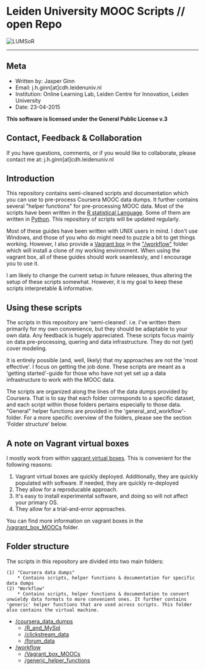 # Leiden University MOOC Scripts // open Repo

![LUMSoR](https://dl.dropboxusercontent.com/u/38011066/CFI/plots/Lucsor.png)

-----------

## Meta

- Written by: Jasper Ginn
- Email: j.h.ginn[at]cdh.leidenuniv.nl
- Institution: Online Learning Lab, Leiden Centre for Innovation, Leiden University
- Date: 23-04-2015

**This software is licensed under the General Public License v.3** 

## Contact, Feedback & Collaboration

If you have questions, comments, or if you would like to collaborate, please contact me at: j.h.ginn[at]cdh.leidenuniv.nl

## Introduction

This repository contains semi-cleaned scripts and documentation which you can use to pre-process Coursera MOOC data dumps. It further contains several "helper functions" for pre-processing MOOC data. Most of the scripts have been written in the [R statistical Language](http://www.r-project.org/). Some of them are written in [Python](https://www.python.org/). This repository of scripts will be updated regularly.

Most of these guides have been written with UNIX users in mind. I don't use Windows, and those of you who do might need to puzzle a bit to get things working. However, I also provide a [Vagrant box](http://docs.vagrantup.com/v2/boxes.html) in the ["/workflow"](https://github.com/JasperHG90/MOOCs/tree/master/workflow/Vagrant_box_MOOCs) folder which will install a clone of my working environment. When using the vagrant box, all of these guides should work seamlessly, and I encourage you to use it.

I am likely to change the current setup in future releases, thus altering the setup of these scripts somewhat. However, it is my goal to keep these scripts interpretable & informative.

## Using these scripts

The scripts in this repository are 'semi-cleaned'. i.e. I've written them primarily for my own convenience, but they should be adaptable to your own data. Any feedback is hugely appreciated. These scripts focus mainly on data pre-processing, quering and data infrastructure. They do not (yet) cover modeling.

It is entirely possible (and, well, likely) that my approaches are not the 'most effective'. I focus on getting the job done. These scripts are meant as a 'getting started'-guide for those who have not yet set up a data infrastructure to work with the MOOC data.

The scripts are organized along the lines of the data dumps provided by Coursera. That is to say that each folder corresponds to a specific dataset, and each script within those folders pertains especially to those data. "General" helper functions are provided in the 'general_and_workflow'-folder. For a more specific overview of the folders, please see the section 'Folder structure' below.

## A note on Vagrant virtual boxes

I mostly work from within [vagrant virtual boxes](http://docs.vagrantup.com/v2/boxes.html). This is convenient for the following reasons:

1. Vagrant virtual boxes are quickly deployed. Additionally, they are quickly populated with software. If needed, they are quickly re-deployed
2. They allow for a reproducable approach. 
3. It's easy to install experimental software, and doing so will not affect your primary OS.
4. They allow for a trial-and-error approaches.

You can find more information on vagrant boxes in the [/vagrant_box_MOOCs](https://github.com/JasperHG90/MOOCs/tree/master/workflow/Vagrant_box_MOOCs) folder. 

## Folder structure

The scripts in this repository are divided into two main folders:

	(1) "Coursera data dumps"
		* Contains scripts, helper functions & documentation for specific data dumps
	(2) "Workflow"
		* Contains scripts, helper functions & documentation to convert unwieldy data formats to more convenient ones. It further contains 'generic' helper functions that are used across scripts. This folder also contains the virtual machine. 

- [/coursera_data_dumps](https://github.com/JasperHG90/MOOCs/tree/master/coursera_data_dumps)
	- [/R_and_MySql](https://github.com/JasperHG90/MOOCs/tree/master/coursera_data_dumps/R_and_MySQL)
	- [/clickstream_data](https://github.com/JasperHG90/MOOCs/tree/master/coursera_data_dumps/clickstream_data)
	- [/forum_data](https://github.com/JasperHG90/MOOCs/tree/master/coursera_data_dumps/forum_data)
- [/workflow](https://github.com/JasperHG90/MOOCs/tree/master/workflow)
	- [/Vagrant_box_MOOCs](https://github.com/JasperHG90/MOOCs/tree/master/workflow/Vagrant_box_MOOCs)
	- [/generic_helper_functions](https://github.com/JasperHG90/MOOCs/tree/master/workflow/generic_helper_functions)
